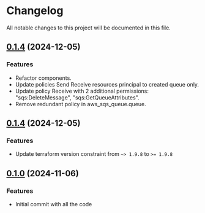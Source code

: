 # Changelog

All notable changes to this project will be documented in this file.

## [0.1.4]() (2024-12-05)
### Features
* Refactor components.
* Update policies Send Receive resources principal to created queue only.
* Update policy Receive with 2 additional permissions: "sqs:DeleteMessage", "sqs:GetQueueAttributes".
* Remove redundant policy in aws_sqs_queue.queue.

## [0.1.4]() (2024-12-05)
### Features
* Update terraform version constraint from `~> 1.9.8` to `>= 1.9.8` 

## [0.1.0]() (2024-11-06)
### Features
* Initial commit with all the code

